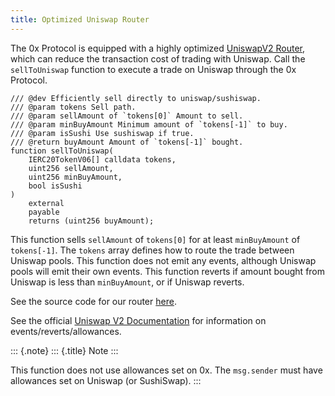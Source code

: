 ```yaml
---
title: Optimized Uniswap Router
---
```


The 0x Protocol is equipped with a highly optimized [UniswapV2
Router](https://uniswap.org/docs/v2/smart-contracts/router02/), which
can reduce the transaction cost of trading with Uniswap. Call the
`sellToUniswap` function to execute a trade on Uniswap through the 0x
Protocol.

``` {.solidity}
/// @dev Efficiently sell directly to uniswap/sushiswap.
/// @param tokens Sell path.
/// @param sellAmount of `tokens[0]` Amount to sell.
/// @param minBuyAmount Minimum amount of `tokens[-1]` to buy.
/// @param isSushi Use sushiswap if true.
/// @return buyAmount Amount of `tokens[-1]` bought.
function sellToUniswap(
    IERC20TokenV06[] calldata tokens,
    uint256 sellAmount,
    uint256 minBuyAmount,
    bool isSushi
)
    external
    payable
    returns (uint256 buyAmount);
```

This function sells `sellAmount` of `tokens[0]` for at least
`minBuyAmount` of `tokens[-1]`. The `tokens` array defines how to route
the trade between Uniswap pools. This function does not emit any events,
although Uniswap pools will emit their own events. This function reverts
if amount bought from Uniswap is less than `minBuyAmount`, or if Uniswap
reverts.

See the source code for our router
[here](https://github.com/0xProject/protocol/blob/development/contracts/zero-ex/contracts/src/features/UniswapFeature.sol).

See the official [Uniswap V2
Documentation](https://uniswap.org/docs/v2/) for information on
events/reverts/allowances.

::: {.note}
::: {.title}
Note
:::

This function does not use allowances set on 0x. The `msg.sender` must
have allowances set on Uniswap (or SushiSwap).
:::
